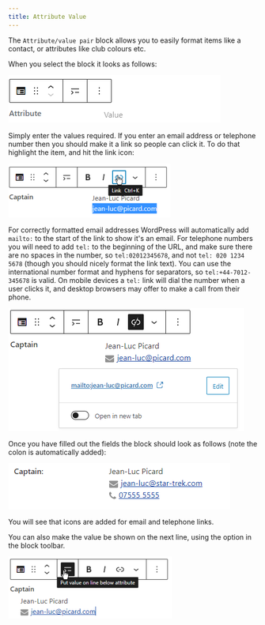 ```yaml
---
title: Attribute Value
---
```


The `Attribute/value pair` block allows you to easily format items like a contact, or attributes like club colours etc.

When you select the block it looks as follows:

![Empty Attribute/value](assets/img/attr-value-empty.png)

Simply enter the values required. If you enter an email address or telephone number then you should make it a link so people can click it. To do that highlight the item, and hit the link icon:

![Attribute/value adding a link](assets/img/attr-value-link.png)

For correctly formatted email addresses WordPress will automatically add `mailto:` to the start of the link to show it's an email. For telephone numbers you will need to add `tel:` to the beginning of the URL, and make sure there are no spaces in the number, so `tel:02012345678`, and not `tel: 020 1234 5678` (though you should nicely format the link text). You can use the international number format and hyphens for separators, so `tel:+44-7012-345678` is valid. On mobile devices a `tel:` link will dial the number when a user clicks it, and desktop browsers may offer to make a call from their phone.

![Attribute/value after link added](assets/img/attr-value-link-added.png)

Once you have filled out the fields the block should look as follows (note the colon is automatically added):

![Attribute/value complete](assets/img/attr-value-filled.png)

You will see that icons are added for email and telephone links.

You can also make the value be shown on the next line, using the option in the block toolbar.

![Attribute/value line below](assets/img/attr-value-line-below.png)
